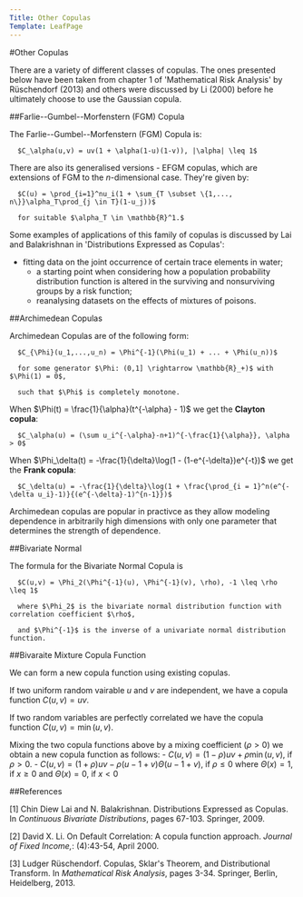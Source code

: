 ```yaml
---
Title: Other Copulas
Template: LeafPage
---
```


#Other Copulas

There are a variety of different classes of copulas. The ones presented below have been taken from chapter 1 of 'Mathematical Risk Analysis' by Rüschendorf (2013) and others were discussed by Li (2000) before he ultimately choose to use the Gaussian copula.

##Farlie--Gumbel--Morfenstern (FGM) Copula

The Farlie--Gumbel--Morfenstern (FGM) Copula is:

      $C_\alpha(u,v) = uv(1 + \alpha(1-u)(1-v)), |\alpha| \leq 1$

There are also its generalised versions - EFGM copulas, which are extensions of FGM to the $n$-dimensional case. They're given by:

      $C(u) = \prod_{i=1}^nu_i(1 + \sum_{T \subset \{1,..., n\}}\alpha_T\prod_{j \in T}(1-u_j))$ 

      for suitable $\alpha_T \in \mathbb{R}^1.$

Some examples of applications of this family of copulas is discussed by Lai and Balakrishnan in 'Distributions Expressed as Copulas': 
  - fitting data on the joint occurrence of certain trace elements in water;
	- a starting point when considering how a population probability distribution function is altered in the surviving and nonsurviving groups by a risk function;
	- reanalysing datasets on the effects of mixtures of poisons.

##Archimedean Copulas

Archimedean Copulas are of the following form:

      $C_{\Phi}(u_1,...,u_n) = \Phi^{-1}(\Phi(u_1) + ... + \Phi(u_n))$

      for some generator $\Phi: (0,1] \rightarrow \mathbb{R}_+)$ with $\Phi(1) = 0$, 
      
      such that $\Phi$ is completely monotone. 

When $\Phi(t) = \frac{1}{\alpha}(t^{-\alpha} - 1)$ we get the **Clayton copula**:

      $C_\alpha(u) = (\sum u_i^{-\alpha}-n+1)^{-\frac{1}{\alpha}}, \alpha > 0$

When $\Phi_\delta(t) = -\frac{1}{\delta}\log(1 - (1-e^{-\delta})e^{-t})$ we get the **Frank copula**:

      $C_\delta(u) = -\frac{1}{\delta}\log(1 + \frac{\prod_{i = 1}^n(e^{-\delta u_i}-1)}{(e^{-\delta}-1)^{n-1}})$

Archimedean copulas are popular in practivce as they allow modeling dependence in arbitrarily high dimensions with only one parameter that determines the strength of dependence.

##Bivariate Normal

The formula for the Bivariate Normal Copula is 

      $C(u,v) = \Phi_2(\Phi^{-1}(u), \Phi^{-1}(v), \rho), -1 \leq \rho \leq 1$

      where $\Phi_2$ is the bivariate normal distribution function with correlation coefficient $\rho$, 
      
      and $\Phi^{-1}$ is the inverse of a univariate normal distribution function. 

##Bivaraite Mixture Copula Function

We can form a new copula function using existing copulas. 

If two uniform random vairable $u$ and $v$ are independent, we have a copula function $C(u,v) = uv$. 

If two random variables are perfectly correlated we have the copula function $C(u, v) = \min(u,v)$. 

Mixing the two copula functions above by a mixing coefficient ($\rho > 0$) we obtain a new copula function as follows:
    - $C(u,v) = (1 - \rho)uv + \rho \min(u,v)$, if $\rho > 0$. 
    - $C(u,v) = (1+\rho)uv - \rho(u - 1 + v)\Theta(u - 1 +v)$, if $\rho \leq 0$
      where $\Theta(x) = 1$, if $x \geq 0$ and $\Theta(x)= 0$, if $x < 0$

##References

[1] Chin Diew Lai and N. Balakrishnan. Distributions Expressed as Copulas. In *Continuous Bivariate Distributions*, pages 67-103. Springer, 2009. 

[2] David X. Li. On Default Correlation: A copula function approach. *Journal of Fixed Income,*: (4):43-54, April 2000.

[3] Ludger Rüschendorf. Copulas, Sklar's Theorem, and Distributional Transform. In *Mathematical Risk Analysis*, pages 3-34. Springer, Berlin, Heidelberg, 2013.
